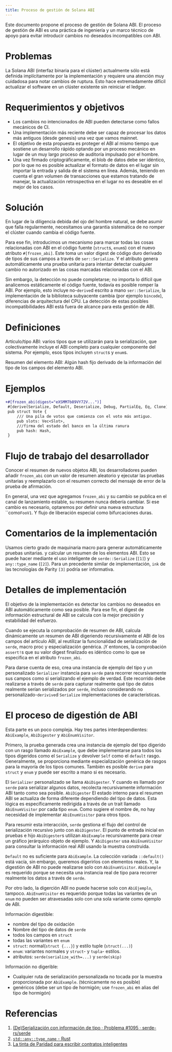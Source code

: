 ```yaml
---
title: Proceso de gestión de Solana ABI
---
```


Este documento propone el proceso de gestión de Solana ABI. El proceso de gestión de ABI es una práctica de ingeniería y un marco técnico de apoyo para evitar introducir cambios no deseados incompatibles con ABI.

# Problemas

La Solana ABI (interfaz binaria para el clúster) actualmente sólo está definida implícitamente por la implementación y requiere una atención muy cuidadosa para notar cambios de ruptura. Esto hace extremadamente difícil actualizar el software en un clúster existente sin reiniciar el ledger.

# Requerimientos y objetivos

- Los cambios no intencionados de ABI pueden detectarse como fallos mecánicos de CI.
- Una implementación más reciente debe ser capaz de procesar los datos más antiguos (desde genesis) una vez que vamos mainnet.
- El objetivo de esta propuesta es proteger el ABI al mismo tiempo que sostiene un desarrollo rápido optando por un proceso mecánico en lugar de un muy largo proceso de auditoría impulsado por el hombre.
- Una vez firmado criptográficamente, el blob de datos debe ser idéntico, por lo que no es posible actualizar el formato de datos en el lugar sin importar la entrada y salida de el sistema en línea. Además, teniendo en cuenta el gran volumen de transacciones que estamos tratando de manejar, la actualización retrospectiva en el lugar no es deseable en el mejor de los casos.

# Solución

En lugar de la diligencia debida del ojo del hombre natural, se debe asumir que falla regularmente, necesitamos una garantía sistemática de no romper el clúster cuando cambia el código fuente.

Para ese fin, introducimos un mecanismo para marcar todas las cosas relacionadas con ABI en el código fuente (`struct`s, `enum`s) con el nuevo atributo `#[frozen_abi]`. Este toma un valor digest de código duro derivado de tipos de sus campos a través de `ser::Serialize`. Y el atributo genera automáticamente una prueba unitaria para intentar detectar cualquier cambio no autorizado en las cosas marcadas relacionadas con el ABI.

Sin embargo, la detección no puede completarse; no importa lo difícil que analicemos estáticamente el código fuente, todavía es posible romper la ABI. Por ejemplo, esto incluye no-`derive`d escrito a mano `ser::Serialize`, la implementación de la biblioteca subyacente cambia (por ejemplo `bincode`), diferencias de arquitectura del CPU. La detección de estas posibles incompatibilidades ABI está fuera de alcance para esta gestión de ABI.

# Definiciones

Artículo/tipo ABI: varios tipos que se utilizarán para la serialización, que colectivamente incluye el ABI completo para cualquier componente del sistema. Por ejemplo, esos tipos incluyen `struct`s y `enum`s.

Resumen del elemento ABI: Algún hash fijo derivado de la información del tipo de los campos del elemento ABI.

# Ejemplos

```patch
+#[frozen_abi(digest="eXSMM7b89VY72V...")]
 #[derive(Serialize, Default, Deserialize, Debug, PartialEq, Eq, Clone)]
 pub struct Vote {
     /// Una pila de votos que comienza con el voto más antiguo.
     pub slots: Vec<Slot>,
     ///firma del estado del banco en la última ranura
     pub hash: Hash,
 }
```

# Flujo de trabajo del desarrollador

Conocer el resumen de nuevos objetos ABI, los desarrolladores pueden añadir `frozen_abi` con un valor de resumen aleatorio y ejecutar las pruebas unitarias y reemplazarlo con el resumen correcto del mensaje de error de la prueba de afirmación.

En general, una vez que agregamos `frozen_abi` y su cambio se publica en el canal de lanzamiento estable, su resumen nunca debería cambiar. Si ese cambio es necesario, optaremos por definir una nueva estructura ``como`FooV1`. Y flujo de liberación especial como bifurcaciones duras.

# Comentarios de la implementación

Usamos cierto grado de maquinaria macro para generar automáticamente pruebas unitarias. y calcular un resumen de los elementos ABI. Esto se puede hacer mediante el uso inteligente de `serde::Serialize` (`[1]`) y `any::type_name` (`[2]`). Para un precedente similar de implementación, `ink` de las tecnologías de Parity `[3]` podría ser informativa.

# Detalles de implementación

El objetivo de la implementación es detectar los cambios no deseados en ABI automáticamente como sea posible. Para ese fin, el digest de información estructural de ABI se calcula con la mejor precisión y estabilidad del esfuerzo.

Cuando se ejecuta la comprobación de resumen de ABI, calcula dinámicamente un resumen de ABI digeriendo recursivamente el ABI de los campos del artículo ABI, al reutilizar la funcionalidad de serialización de `serde`, macro proc y especialización genérica. ¡Y entonces, la comprobación `assert!`s que su valor digest finalizado es idéntico como lo que se especifica en el atributo `frozen_abi`.

Para darse cuenta de eso, crea una instancia de ejemplo del tipo y un personalizado `Serializer` instancia para `serde` para recorrer recursivamente sus campos como si serializando el ejemplo de verdad. Este recorrido debe realizarse a través de `serde` para capturar realmente qué tipo de datos realmente serían serializados por `serde`, incluso considerando no personalizado-`derivive`d `Serialize` implementaciones de características.

# El proceso de digestión de ABI

Esta parte es un poco compleja. Hay tres partes interdependientes: `AbiExample`, `AbiDigester` y `AbiEnumVisitor`.

Primero, la prueba generada crea una instancia de ejemplo del tipo digerido con un rasgo llamado `AbiExample`, que debe implementarse para todos los tipos digeridos como el `Serialize` y devolver `Self` como el `default` rasgo. Generalmente, se proporciona mediante especialización genérica de rasgos para la mayoría de los tipos comunes. También es posible `derive` para `struct` y `enum` y puede ser escrito a mano si es necesario.

El `Serializer` personalizado se llama `AbiDigester`. Y cuando es llamado por `serde` para serializar algunos datos, recolecta recursivamente información ABI tanto como sea posible. `AbiDigester` El estado interno para el resumen ABI se actualiza de forma diferente dependiendo del tipo de datos. Esta lógica es específicamente redirigida a través de un trait llamado `AbiEnumVisitor` por cada tipo `enum`. Como sugiere el nombre de, no hay necesidad de implementar `AbiEnumVisitor` para otros tipos.

Para resumir esta interacción, `serde` gestiona el flujo del control de serialización recursivo junto con `AbiDigester`. El punto de entrada inicial en pruebas e hijo `AbiDigester`s utilizan `AbiExample` recursivamente para crear un gráfico jerárquico objeto de ejemplo. Y `AbiDigester` usa `AbiEnumVisitor` para consultar la información real ABI usando la muestra construida.

`Default` no es suficiente para `AbiExample`. La colección variada `::default()` está vacía, sin embargo, queremos digerirlos con elementos reales. Y, la digestión de ABI no puede realizarse solo con `AbiEnumVisitor`. `AbiExample` es requerido porque se necesita una instancia real de tipo para recorrer realmente los datos a través de `serde`.

Por otro lado, la digerción ABI no puede hacerse solo con `AbiEjemplo`, tampoco. `AbiEnumVisitor` es requerido porque todas las variantes de un `enum` no pueden ser atravesadas solo con una sola variante como ejemplo de ABI.

Información digestible:

- nombre del tipo de oxidación
- Nombre del tipo de datos de `serde`
- todos los campos en `struct`
- todas las variantes en `enum`
- `struct`: normal(`struct {...}`) y estilo tuple (`struct(...)`)
- `enum`: variantes normales y `struct`- y `tupla`- estilos.
- atributos: `serde(serialize_with=...)` y `serde(skip)`

Información no digerible:

- Cualquier ruta de serialización personalizada no tocada por la muestra proporcionada por `AbiExample`. (técnicamente no es posible)
- genéricos (debe ser un tipo de hormigón; use `frozen_abi` en alias del tipo de hormigón)

# Referencias

1. [(De)Serialización con información de tipo · Problema #1095 · serde-rs/serde](https://github.com/serde-rs/serde/issues/1095#issuecomment-345483479)
2. [`std::any::type_name` - Rust](https://doc.rust-lang.org/std/any/fn.type_name.html)
3. [La tinta de Paridad para escribir contratos inteligentes](https://github.com/paritytech/ink)
